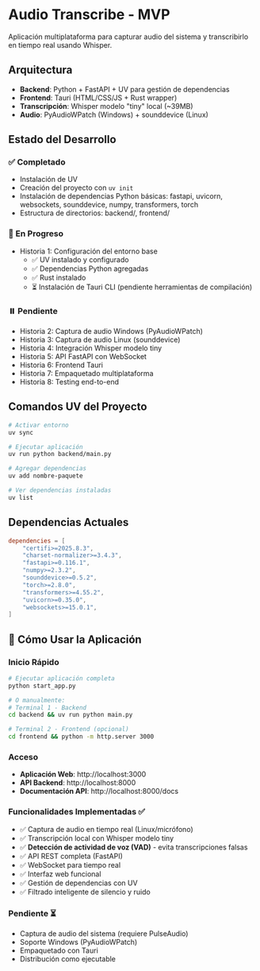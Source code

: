 # Audio Transcribe - MVP

Aplicación multiplataforma para capturar audio del sistema y transcribirlo en tiempo real usando Whisper.

## Arquitectura

- **Backend**: Python + FastAPI + UV para gestión de dependencias
- **Frontend**: Tauri (HTML/CSS/JS + Rust wrapper)
- **Transcripción**: Whisper modelo "tiny" local (~39MB)
- **Audio**: PyAudioWPatch (Windows) + sounddevice (Linux)

## Estado del Desarrollo

### ✅ Completado
- Instalación de UV
- Creación del proyecto con `uv init`
- Instalación de dependencias Python básicas: fastapi, uvicorn, websockets, sounddevice, numpy, transformers, torch
- Estructura de directorios: backend/, frontend/

### 🔄 En Progreso
- Historia 1: Configuración del entorno base
  - ✅ UV instalado y configurado
  - ✅ Dependencias Python agregadas
  - ✅ Rust instalado
  - ⏳ Instalación de Tauri CLI (pendiente herramientas de compilación)

### ⏸️ Pendiente
- Historia 2: Captura de audio Windows (PyAudioWPatch)
- Historia 3: Captura de audio Linux (sounddevice)
- Historia 4: Integración Whisper modelo tiny
- Historia 5: API FastAPI con WebSocket
- Historia 6: Frontend Tauri
- Historia 7: Empaquetado multiplataforma
- Historia 8: Testing end-to-end

## Comandos UV del Proyecto

```bash
# Activar entorno
uv sync

# Ejecutar aplicación
uv run python backend/main.py

# Agregar dependencias
uv add nombre-paquete

# Ver dependencias instaladas
uv list
```

## Dependencias Actuales

```toml
dependencies = [
    "certifi>=2025.8.3",
    "charset-normalizer>=3.4.3",
    "fastapi>=0.116.1",
    "numpy>=2.3.2",
    "sounddevice>=0.5.2",
    "torch>=2.8.0",
    "transformers>=4.55.2",
    "uvicorn>=0.35.0",
    "websockets>=15.0.1",
]
```

## 🚀 Cómo Usar la Aplicación

### Inicio Rápido
```bash
# Ejecutar aplicación completa
python start_app.py

# O manualmente:
# Terminal 1 - Backend
cd backend && uv run python main.py

# Terminal 2 - Frontend (opcional)
cd frontend && python -m http.server 3000
```

### Acceso
- **Aplicación Web**: http://localhost:3000
- **API Backend**: http://localhost:8000
- **Documentación API**: http://localhost:8000/docs

### Funcionalidades Implementadas ✅
- ✅ Captura de audio en tiempo real (Linux/micrófono)
- ✅ Transcripción local con Whisper modelo tiny
- ✅ **Detección de actividad de voz (VAD)** - evita transcripciones falsas
- ✅ API REST completa (FastAPI)
- ✅ WebSocket para tiempo real
- ✅ Interfaz web funcional
- ✅ Gestión de dependencias con UV
- ✅ Filtrado inteligente de silencio y ruido

### Pendiente ⏳
- Captura de audio del sistema (requiere PulseAudio)
- Soporte Windows (PyAudioWPatch)
- Empaquetado con Tauri
- Distribución como ejecutable